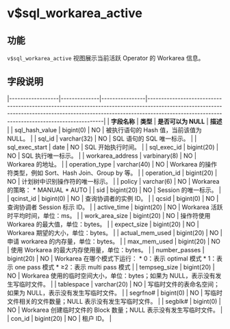 v$sql_workarea_active 
==========================================



功能 
-----------

`v$sql_workarea_active` 视图展示当前活跃 Operator 的 Workarea 信息。

字段说明 
-------------



|------------------|--------------|----------------|--------------------------------------------------------------------------------------------------------------------------------------------------------------------------------------------------------------------------|
| **字段名称**         | **类型**       | **是否可以为 NULL** | **描述**                                                                                                                                                                                                                   |
| sql_hash_value   | bigint(0)    | NO             | 被执行语句的 Hash 值，当前该值为 NULL。                                                                                                                                                                                                |
| sql_id           | varchar(32)  | NO             | SQL 语句的 SQL 唯一标示。                                                                                                                                                                                                        |
| sql_exec_start   | date         | NO             | SQL 开始执行时间。                                                                                                                                                                                                              |
| sql_exec_id      | bigint(20)   | NO             | SQL 执行唯一标示。                                                                                                                                                                                                              |
| workarea_address | varbinary(8) | NO             | Workarea 的地址。                                                                                                                                                                                                            |
| operation_type   | varchar(40)  | NO             | Workarea 的操作符类型，例如 Sort、Hash Join、Group by 等。                                                                                                                                                                            |
| operation_id     | bigint(20)   | NO             | 计划树中识别操作符的唯一标示。                                                                                                                                                                                                          |
| policy           | varchar(6)   | NO             | Workarea 的策略： * MANUAL   * AUTO                                                                                       |
| sid              | bigint(20)   | NO             | Session 的唯一标示。                                                                                                                                                                                                           |
| qcinst_id        | bigint(0)    | NO             | 查询协调者的实例 ID。                                                                                                                                                                                                             |
| qcsid            | bigint(0)    | NO             | 查询协调者 Session 标示 ID。                                                                                                                                                                                                     |
| active_time      | bigint(20)   | NO             | Workarea 活跃时平均时间，单位：ms。                                                                                                                                                                                                  |
| work_area_size   | bigint(20)   | NO             | 操作符使用 Workarea 的最大值，单位：bytes。                                                                                                                                                                                            |
| expect_size      | bigint(20)   | NO             | Workarea 期望的大小，单位：bytes。                                                                                                                                                                                                 |
| actual_mem_used  | bigint(20)   | NO             | 申请 workarea 的内存量，单位：bytes。                                                                                                                                                                                               |
| max_mem_used     | bigint(20)   | NO             | 使用 Workarea 的最大内存使用量，单位：bytes。                                                                                                                                                                                           |
| number_passes    | bigint(20)   | NO             | Workarea 在哪个模式下运行： * 0：表示 optimal 模式   * 1：表示 one pass 模式   * ≥2：表示 multi pass 模式    |
| tempseg_size     | bigint(20)   | NO             | Workarea 使用的临时空间大小，单位：bytes；如果为 NULL，表示没有发生写临时文件。                                                                                                                                                                        |
| tablespace       | varchar(20)  | NO             | 写临时文件的表命名空间；如果为 NULL，表示没有发生写临时文件。                                                                                                                                                                                        |
| segrfno#         | bigint(0)    | NO             | 写临时文件相关的文件数量；NULL 表示没有发生写临时文件。                                                                                                                                                                                           |
| segblk#          | bigint(0)    | NO             | Workarea 创建临时文件的 Block 数量；NULL 表示没有发生写临时文件。                                                                                                                                                                              |
| con_id           | bigint(20)   | NO             | 租户 ID。                                                                                                                                                                                                                   |


